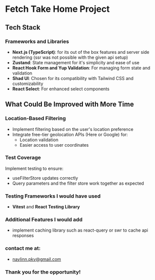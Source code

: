 # Fetch Take Home Project

## Tech Stack

### Frameworks and Libraries
- **Next.js (TypeScript)**: for its out of the box features and server side rendering (ssr was not possible with the given api setup)
- **Zustand**: State management for it's simplicity and ease of use
- **React Hook Form and Yup Validation**: For managing form state and validation
- **Shad UI**: Chosen for its compatibility with Tailwind CSS and customizability
- **React Select**: For enhanced select components
  
## What Could Be Improved with More Time

### Location-Based Filtering
- Implement filtering based on the user's location preference
- Integrate free-tier geolocation APIs (Here or Google) for:
  - Location validation
  - Easier access to user coordinates

### Test Coverage
Implement testing to ensure:
- useFilterStore updates correctly
- Query parameters and the filter store work together as expected

### Testing Frameworks I would have used
- **Vitest** and **React Testing Library** 

### Additional Features I would add
- implement caching library such as react-query or swr to cache api responses


### contact me at:
- naylinn.pkv@gmail.com

### Thank you for the opportunity!